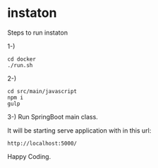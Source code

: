 # instaton

Steps to run instaton

1-)
```
cd docker
./run.sh
```

2-)
```
cd src/main/javascript
npm i
gulp
```

3-)
Run SpringBoot main class.

It will be starting serve application with in this url:
```
http://localhost:5000/
```

Happy Coding.